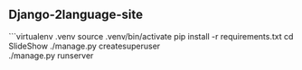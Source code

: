 ## Django-2language-site


‍‍‍‍```virtualenv .venv
source .venv/bin/activate
pip install -r requirements.txt
cd SlideShow
./manage.py createsuperuser  
./manage.py runserver

